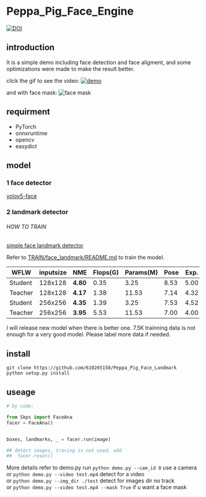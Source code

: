 # Peppa_Pig_Face_Engine
[![DOI](https://zenodo.org/badge/206305226.svg)](https://zenodo.org/badge/latestdoi/206305226)



## introduction

It is a simple demo including face detection and face aligment, and some optimizations were made to make the result better.

click the gif to see the video:
[![demo](https://github.com/610265158/simpleface-engine/blob/master/figure/sample.gif)](https://v.youku.com/v_show/id_XNDM3MTY4MTM2MA==.html?spm=a2h3j.8428770.3416059.1)

and with face mask:
![face mask](https://github.com/610265158/Peppa_Pig_Face_Engine/blob/master/figure/sample_mask.gif)

## requirment

+ PyTorch
+ onnxruntime  
+ opencv
+ easydict

## model

### 1 face detector

  [yolov5-face](https://github.com/deepcam-cn/yolov5-face)

### 2 landmark detector
    
###### HOW TO TRAIN
  [simple face landmark detector]( https://github.com/610265158/Peppa_Pig_Face_Landmark/tree/master/TRAIN/face_landmark) 

  Refer to [TRAIN/face_landmark/README.md](https://github.com/610265158/Peppa_Pig_Face_Landmark/blob/master/TRAIN/face_landmark/README.md) to train the model.

| WFLW    | inputsize | NME      | Flops(G) | Params(M) | Pose | Exp. | Ill. | Mu.  | Occ. | Blur | pretrained                                                                                      |
|---------|-----------|----------|----------|-----------|------|------|------|------|------|------|-------------------------------------------------------------------------------------------------|
| Student | 128x128   | **4.80** | 0.35     | 3.25      | 8.53 | 5.00 | 4.61 | 4.81 | 5.80 | 5.36 | [skps](https://drive.google.com/drive/folders/1JktGIKohpeLO14a6eJqNlZort_46qVC0?usp=share_link) |
| Teacher | 128x128   | **4.17** | 1.38     | 11.53     | 7.14 | 4.32 | 4.01 | 4.03 | 4.98 | 4.68 | [skps](https://drive.google.com/drive/folders/1JktGIKohpeLO14a6eJqNlZort_46qVC0?usp=share_link) |
| Student | 256x256   | **4.35** | 1.39     | 3.25      | 7.53 | 4.52 | 4.16 | 4.21 | 5.34 | 4.93 | [skps](https://drive.google.com/drive/folders/1Y8FvJV1X5YTUkwt5MywVFvqzStpxRK_S?usp=sharing)    |
| Teacher | 256x256   | **3.95** | 5.53     | 11.53     | 7.00 | 4.00 | 3.81 | 3.78 | 4.85 | 4.54 | [skps](https://drive.google.com/drive/folders/1Y8FvJV1X5YTUkwt5MywVFvqzStpxRK_S?usp=sharing)    |


  I will release new model when there is better one. 7.5K trainning data is not enough for a very good model. Please label more data if needed.




## install
```
git clone https://github.com/610265158/Peppa_Pig_Face_Landmark
python setup.py install
```

## useage

```python
# by code:

from Skps import FaceAna
facer = FaceAna()


boxes, landmarks, _ = facer.run(image)

## detect images, tracing is not used, add
##  facer.reset()
```

More details refer to demo.py
run `python demo.py --cam_id 0` use a camera    
or  `python demo.py --video test.mp4`  detect for a video    
or  `python demo.py --img_dir ./test`  detect for images dir no track   
or  `python demo.py --video test.mp4 --mask True` if u want a face mask






